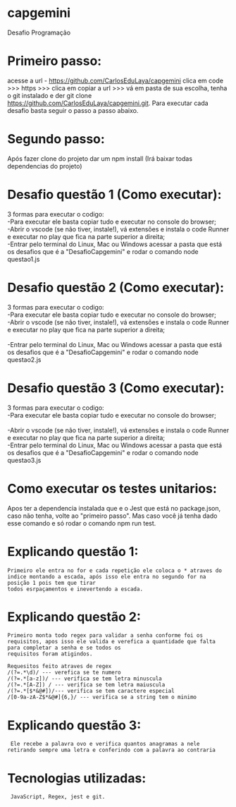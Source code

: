 # <h1>capgemini</h1>
Desafio Programação

# Primeiro passo: 
   acesse a url - https://github.com/CarlosEduLaya/capgemini clica em code >>> https >>> clica em copiar a url >>> vá em pasta de sua escolha, tenha o git instalado e der 
   git clone https://github.com/CarlosEduLaya/capgemini.git. Para executar cada desafio basta seguir o passo a passo abaixo.
# Segundo passo: 
   Após fazer clone do projeto dar um npm install (Irá baixar todas dependencias do projeto)
# Desafio questão 1 (Como executar):
   3 formas para executar o codigo:
   <br>
     -Para executar ele basta copiar tudo e executar no console do browser; 
    <br> 
     -Abrir o vscode (se não tiver, instale!), vá extensões e instala o code Runner e executar no play que fica na parte superior a direita;
    <br>
     -Entrar pelo terminal do Linux, Mac ou Windows acessar a pasta que está os desafios que é a "DesafioCapgemini" e rodar o comando node questao1.js

# Desafio questão 2 (Como executar):
   3 formas para executar o codigo:
   <br>
     -Para executar ele basta copiar tudo e executar no console do browser;
   <br>
     -Abrir o vscode (se não tiver, instale!), vá extensões e instala o code Runner e executar no play que fica na parte superior a direita;
   <br>  
     -Entrar pelo terminal do Linux, Mac ou Windows acessar a pasta que está os desafios que é a "DesafioCapgemini" e rodar o comando node questao2.js

# Desafio questão 3 (Como executar):
   3 formas para executar o codigo:
   <br>
     -Para executar ele basta copiar tudo e executar no console do browser; 
   <br>  
     -Abrir o vscode (se não tiver, instale!), vá extensões e instala o code Runner e executar no play que fica na parte superior a direita;
   <br> 
     -Entrar pelo terminal do Linux, Mac ou Windows acessar a pasta que está os desafios que é a "DesafioCapgemini" e rodar o comando node questao3.js

# Como executar os testes unitarios:
   Apos ter a dependencia instalada que e o Jest que está no package.json, caso não tenha, volte ao "primeiro passo". Mas caso você já tenha dado esse comando e só 
   rodar o comando npm run test.    

# Explicando questão 1: 
    Primeiro ele entra no for e cada repetição ele coloca o * atraves do indice montando a escada, após isso ele entra no segundo for na posição 1 pois tem que tirar
    todos esrpaçamentos e inevertendo a escada.
# Explicando questão 2: 
    Primeiro monta todo regex para validar a senha conforme foi os requisitos, apos isso ele valida e verefica a quantidade que falta para completar a senha e se todos os 
    requisitos foram atigindos. 

    Requesitos feito atraves de regex
    /(?=.*\d)/ --- verefica se te numero
    /(?=.*[a-z])/ --- verifica se tem letra minuscula 
    /(?=.*[A-Z]) / --- verifica se tem letra maiuscula 
    /(?=.*[$*&@#])/--- verifica se tem caractere especial
    /[0-9a-zA-Z$*&@#]{6,}/ --- verifica se a string tem o minimo 

# Explicando questão 3: 
     Ele recebe a palavra ovo e verifica quantos anagramas a nele retirando sempre uma letra e conferindo com a palavra ao contraria 
     
# Tecnologias utilizadas:
     JavaScript, Regex, jest e git.     
     
